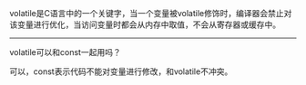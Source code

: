 volatile是C语言中的一个关键字，当一个变量被volatile修饰时，编译器会禁止对该变量进行优化，当访问变量时都会从内存中取值，不会从寄存器或缓存中。

----------------------------------------------------------------------------------------------------

volatile可以和const一起用吗？

可以，const表示代码不能对变量进行修改，和volatile不冲突。